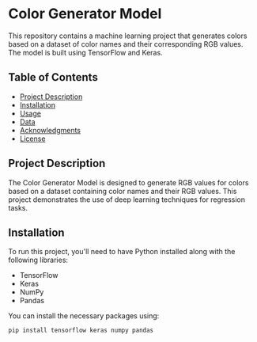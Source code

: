 # Color Generator Model

This repository contains a machine learning project that generates colors based on a dataset of color names and their corresponding RGB values. The model is built using TensorFlow and Keras.

## Table of Contents

- [Project Description](#project-description)
- [Installation](#installation)
- [Usage](#usage)
- [Data](#data)
- [Acknowledgments](#acknowledgments)
- [License](#license)

## Project Description

The Color Generator Model is designed to generate RGB values for colors based on a dataset containing color names and their RGB values. This project demonstrates the use of deep learning techniques for regression tasks.

## Installation

To run this project, you'll need to have Python installed along with the following libraries:

- TensorFlow
- Keras
- NumPy
- Pandas

You can install the necessary packages using:

```bash
pip install tensorflow keras numpy pandas
